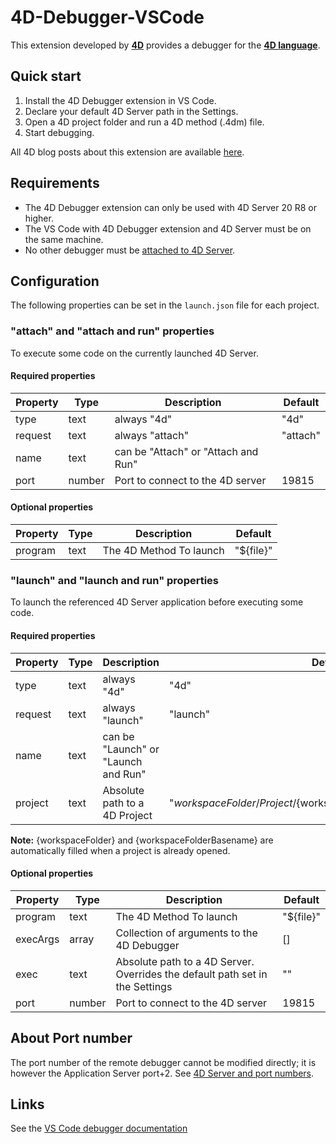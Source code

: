 # 4D-Debugger-VSCode

This extension developed by **[4D](https://www.4d.com/)** provides a debugger for the **[4D language](https://developer.4d.com/docs/Concepts/about)**.


## Quick start

1. Install the 4D Debugger extension in VS Code.
2. Declare your default 4D Server path in the Settings.
3. Open a 4D project folder and run a 4D method (.4dm) file.
4. Start debugging.

All 4D blog posts about this extension are available [here](https://blog.4d.com/tag/vsdebugger/).

## Requirements

- The 4D Debugger extension can only be used with 4D Server 20 R8 or higher.
- The VS Code with 4D Debugger extension and 4D Server must be on the same machine. 
- No other debugger must be [attached to 4D Server](https://developer.4d.com/docs/Debugging/debugging-remote). 

## Configuration

The following properties can be set in the `launch.json` file for each project. 

### "attach" and "attach and run" properties

To execute some code on the currently launched 4D Server.

#### Required properties

|Property|Type|Description|Default|
|---|---|---|---|
|type	|text|	always "4d"	|"4d"|
|request|text|always "attach"|"attach"|
|name|text|can be "Attach" or "Attach and Run"||
|port|number|Port to connect to the 4D server|19815|

#### Optional properties

|Property|	Type|	Description	|Default|
|---|---|---|---|
|program|text|	The 4D Method To launch	|"${file}"|


### "launch" and "launch and run" properties

To launch the referenced 4D Server application before executing some code.

#### Required properties

|Property|Type|Description|Default|
|---|---|---|---|
|type	|text|	always "4d"	|"4d"|
|request|text|always "launch"|"launch"|
|name|text|can be "Launch" or "Launch and Run"||
|project|text|Absolute path to a 4D Project|"${workspaceFolder}/Project/${workspaceFolderBasename}.4DProject"|

**Note:** {workspaceFolder} and {workspaceFolderBasename} are automatically filled when a project is already opened. 

#### Optional properties

|Property|	Type|	Description	|Default|
|---|---|---|---|
|program|text|	The 4D Method To launch	|"${file}"|
|execArgs	|array	|Collection of arguments to the 4D Debugger|[]|
|exec|text|Absolute path to a 4D Server. Overrides the default path set in the Settings|""|
|port|number|Port to connect to the 4D server|19815|


## About Port number

The port number of the remote debugger cannot be modified directly; it is however the Application Server port+2. See [4D Server and port numbers](https://developer.4d.com/docs/settings/client-server#4d-server-and-port-numbers).

## Links

See the [VS Code debugger documentation](https://code.visualstudio.com/docs/editor/debugging)
